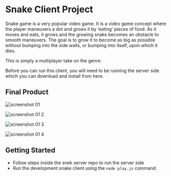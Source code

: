 # Snake Client Project

Snake game is a very popular video game. It is a video game concept where the player maneuvers a dot and grows it by ‘eating’ pieces of food. As it moves and eats, it grows and the growing snake becomes an obstacle to smooth maneuvers. The goal is to grow it to become as big as possible without bumping into the side walls, or bumping into itself, upon which it dies.

This is simply a multiplayer take on the genre.

Before you can run this client, you will need to be running the server side which you can download and install from here. 

## Final Product

![screenshot 01](https://user-images.githubusercontent.com/63623777/208187806-f80fa2bd-d548-4f42-abea-18fe286220ea.jpeg)

![screenshot 01 2](https://user-images.githubusercontent.com/63623777/208187826-94b15239-e172-4a82-abc2-6043fed64abb.jpeg)

![screenshot 01 3](https://user-images.githubusercontent.com/63623777/208187850-513c513c-a1f8-4e1c-865e-9f241d87211e.jpeg)

![screenshot 01 4](https://user-images.githubusercontent.com/63623777/208187858-ec9b391d-031a-4054-8e4a-50ccfded2cf9.jpeg)



## Getting Started

- Follow steps inside the snek server repo to run the server side
- Run the development snake client using the `node play.js` command.
